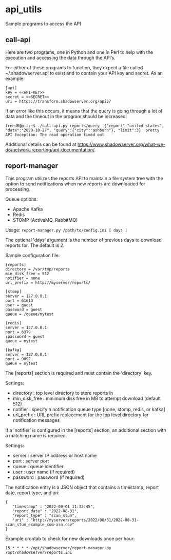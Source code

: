 # api_utils
Sample programs to access the API

## call-api

Here are two programs, one in Python and one in Perl to help with the execution and accessing the data through the API’s.

For either of these programs to function, they expect a file called ~/.shadowserver.api to exist and to contain your API key and secret. As an example:

```
[api]
key = <<API-KEY>>
secret = <<SECRET>>
uri = https://transform.shadowserver.org/api2/
```

If an error like this occurs, it means that the query is going through a lot of data and the timeout in the program should be increased:

```
freed0@pit:~$ ./call-api.py reports/query '{"report":"united-states", "date":"2020-10-27", "query":{"city":"ashburn"}, "limit":3}' pretty
API Exception: The read operation timed out
```

Additional details can be found at https://www.shadowserver.org/what-we-do/network-reporting/api-documentation/.

## report-manager

This program utilizes the reports API to maintain a file system tree with the option to send notifications when new reports are downloaded for processing.

Queue options:

 - Apache Kafka
 - Redis
 - STOMP (ActiveMQ, RabbitMQ)

Usage: `report-manager.py /path/to/config.ini [ days ]`

The optional 'days' argument is the number of previous days to download reports for.  The default is 2.

Sample configuration file:

~~~
[reports]
directory = /var/tmp/reports
min_disk_free = 512
notifier = none
url_prefix = http://myserver/reports/

[stomp]
server = 127.0.0.1
port = 61613
user = guest
password = guest
queue = /queue/mytest

[redis]
server = 127.0.0.1
port = 6379
;password = guest
queue = mytest

[kafka]
server = 127.0.0.1
port = 9092
queue = mytest
~~~

The [reports] section is required and must contain the 'directory' key.

Settings:

 - directory     : top level directory to store reports in
 - min_disk_free : minimum disk free in MB to attempt download (default 512)
 - notifier      : specify a notification queue type [none, stomp, redis, or kafka]
 - url_prefix    : URL prefix replacement for the top level directory for notification messages

If a 'notifier' is configured in the [reports] section, an additional section with a matching
name is required.

Settings:

 - server       : server IP address or host name
 - port         : server port
 - queue        : queue identifier
 - user         : user name (if required)
 - password     : password (if required)


The notification entry is a JSON object that contains a timestamp, report date, report type, and uri:

```
{
   "timestamp" : "2022-09-01 11:32:45",
   "report_date" : "2022-08-31",
   "report_type" : "scan_stun",
   "uri" : "http://myserver/reports/2022/08/31/2022-08-31-scan_stun_example_com-asn.csv"
}
```

Example crontab to check for new downloads once per hour:

    15 * * * * /opt/shadowserver/report-manager.py /opt/shadowserver/reports.ini


